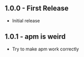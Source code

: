 ## 1.0.0 - First Release
* Initial release

## 1.0.1 - apm is weird
* Try to make apm work correctly
